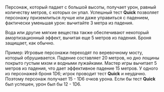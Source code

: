 Персонаж, который падает с большой высоты, получает урон, равный количеству метров, с которых он упал. Успешный тест **Quick** позволяет персонажу приземлиться лучше или даже управиться с падением, фактически уменьшая урон: вычитайте 3 метра из падения.

Вода или другие мягкие вещества также обеспечивают некоторый амортизационный эффект, вычитая еще 5 метров из падения. Броня защищает, как обычно.

Пример: Игровые персонажи переходят по веревочному мосту, который обрушивается. Падение составляет 20 метров, но дно лощины покрыто густым мхом и водными лужайками. Мастер игры вычитает 5 метров из падения, что дает эффективное падение 15 метров. У одного из персонажей броня 1D6; игрок проводит тест **Quick** и неудачно. Поэтому персонаж получает 15 - 1D6 очков урона. Если бы тест **Quick** был успешен, урон был бы 12 - 1D6.
